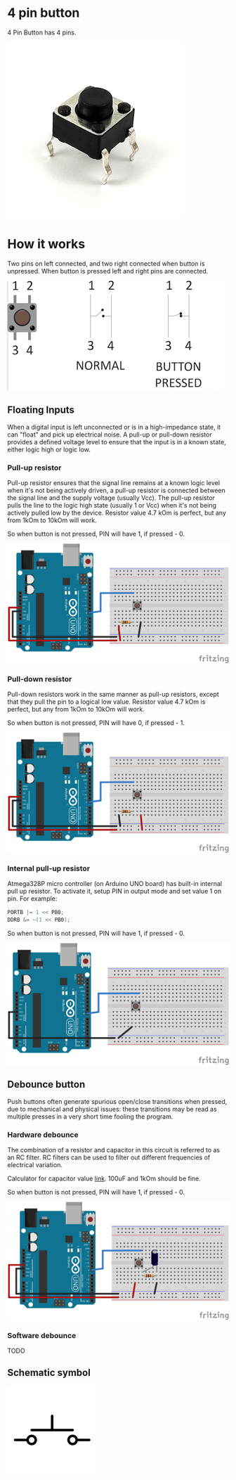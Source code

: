# 4 pin button
4 Pin Button has 4 pins. 

![button](/assets/button.jpg)

# How it works
Two pins on left connected, and two right connected when button is unpressed.
When button is pressed left and right pins are connected.

![button-connection](/assets/button-connection.png)

## Floating Inputs
When a digital input is left unconnected or is in a high-impedance state, it can "float" and pick up electrical noise. A pull-up or pull-down resistor provides a defined voltage level to ensure that the input is in a known state, either logic high or logic low.

### Pull-up resistor
Pull-up resistor ensures that the signal line remains at a known logic level when it's not being actively driven, a pull-up resistor is connected between the signal line and the supply voltage (usually Vcc). The pull-up resistor pulls the line to the logic high state (usually 1 or Vcc) when it's not being actively pulled low by the device. Resistor value 4.7 kOm is perfect, but any from 1kOm to 10kOm will work.

So when button is not pressed, PIN will have 1, if pressed - 0.

![button pull up](/assets/button-pull-up.svg)


### Pull-down resistor
Pull-down resistors work in the same manner as pull-up resistors, except that they pull the pin to a logical low value.
Resistor value 4.7 kOm is perfect, but any from 1kOm to 10kOm will work. 

So when button is not pressed, PIN will have 0, if pressed - 1.

![button pull down](/assets/button-pull-down.svg)

### Internal pull-up resistor
Atmega328P micro controller (on Arduino UNO board) has built-in internal pull up resistor. To activate it, setup PIN in output mode and set value 1 on pin. For example:

```c
PORTB |= 1 << PB0;
DDRB &= ~(1 << PB0);
```

So when button is not pressed, PIN will have 1, if pressed - 0.

![button pull up internal](/assets/button-internal-pull-up.svg)

## Debounce button
Push buttons often generate spurious open/close transitions when pressed, due to mechanical and physical issues: these transitions may be read as multiple presses in a very short time fooling the program.

### Hardware debounce 
The combination of a resistor and capacitor in this circuit is referred to as an RC filter. RC filters can be used to filter out different frequencies of electrical variation.

Calculator for capacitor value [link](https://protological.com/debounce-calaculator/).
100uF and 1kOm should be fine.

So when button is not pressed, PIN will have 1, if pressed - 0.

![button capacitor debounce](/assets/button-capacitor-debounce.svg)

### Software debounce
TODO

## Schematic symbol

![button symbol](/assets/button-symbol.png)

